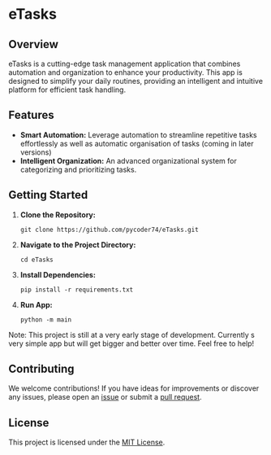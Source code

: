 

# eTasks

## Overview

eTasks is a cutting-edge task management application that combines automation and organization to enhance your productivity. This app is designed to simplify your daily routines, providing an intelligent and intuitive platform for efficient task handling.

## Features

- **Smart Automation:** Leverage automation to streamline repetitive tasks effortlessly as well as automatic organisation of tasks (coming in later versions)
- **Intelligent Organization:** An advanced organizational system for categorizing and prioritizing tasks. 

## Getting Started

1. **Clone the Repository:**
   ```
   git clone https://github.com/pycoder74/eTasks.git
   ```

2. **Navigate to the Project Directory:**
   ```
   cd eTasks
   ```

4. **Install Dependencies:**
   ```
   pip install -r requirements.txt
   ```
5. **Run App:**
   ```
   python -m main
   ```
Note: This project is still at a very early stage of development. Currently s very simple app but will get bigger and better over time. Feel free to help!
## Contributing

We welcome contributions! If you have ideas for improvements or discover any issues, please open an [issue](https://github.com/pycoder74/eTasks/issues) or submit a [pull request](https://github.com/pycoder74/eTasks/pulls).

## License

This project is licensed under the [MIT License](LICENSE.md).

